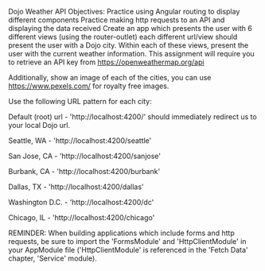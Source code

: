 Dojo Weather API
Objectives:
Practice using Angular routing to display different components
Practice making http requests to an API and displaying the data received
Create an app which presents the user with 6 different views (using the router-outlet) each different url/view should present the user with a Dojo city. Within each of these views, present the user with the current weather information. This assignment will require you to retrieve an API key from https://openweathermap.org/api

Additionally, show an image of each of the cities, you can use https://www.pexels.com/ for royalty free images.

Use the following URL pattern for each city:

Default (root) url - 'http://localhost:4200/' should immediately redirect us to your local Dojo url. 

Seattle, WA - 'http://localhost:4200/seattle'

San Jose, CA - 'http://localhost:4200/sanjose'

Burbank, CA - 'http://localhost:4200/burbank'

Dallas, TX - 'http://localhost:4200/dallas'

Washington D.C. - 'http://localhost:4200/dc'

Chicago, IL - 'http://localhost:4200/chicago'

REMINDER: When building applications which include forms and http requests, be sure to import the 'FormsModule' and 'HttpClientModule' in your AppModule file ('HttpClientModule' is referenced in the 'Fetch Data' chapter, 'Service' module).

